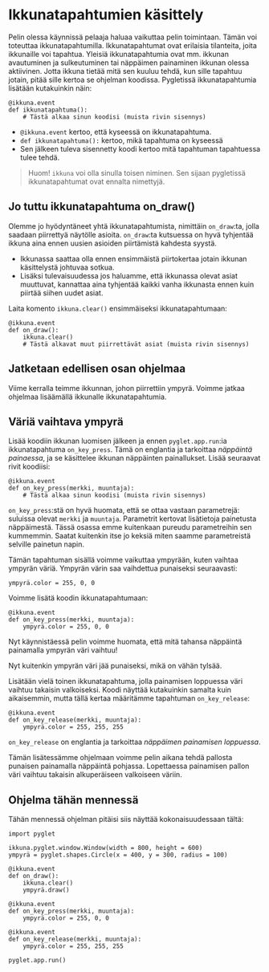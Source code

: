 # Ikkunatapahtumien käsittely
Pelin olessa käynnissä pelaaja haluaa vaikuttaa pelin toimintaan. Tämän voi toteuttaa ikkunatapahtumilla. Ikkunatapahtumat ovat erilaisia tilanteita, joita ikkunaille voi tapahtua. Yleisiä ikkunatapahtumia ovat mm. ikkunan avautuminen ja sulkeutuminen tai näppäimen painaminen ikkunan olessa aktiivinen. Jotta ikkuna tietää mitä sen kuuluu tehdä, kun sille tapahtuu jotain, pitää sille kertoa se ohjelman koodissa. Pygletissä ikkunatapahtumia lisätään kutakuinkin näin:

```Python3
@ikkuna.event          
def ikkunatapahtuma():
	# Tästä alkaa sinun koodisi (muista rivin sisennys)
```

* `@ikkuna.event` kertoo, että kyseessä on ikkunatapahtuma.
* `def ikkunatapahtuma():` kertoo, mikä tapahtuma on kyseessä
* Sen jälkeen tuleva sisennetty koodi kertoo mitä tapahtuman tapahtuessa tulee tehdä.
> Huom! `ikkuna` voi olla sinulla toisen niminen. Sen sijaan pygletissä ikkunatapahtumat ovat ennalta nimettyjä.

## Jo tuttu ikkunatapahtuma on_draw()
Olemme jo hyödyntäneet yhtä ikkunatapahtumista, nimittäin `on_draw`:ta, jolla saadaan piirrettyä näytölle asioita. `on_draw`:ta kutsuessa on hyvä tyhjentää ikkuna aina ennen uusien asioiden piirtämistä kahdesta syystä. 
- Ikkunassa saattaa olla ennen ensimmäistä piirtokertaa jotain ikkunan käsittelystä johtuvaa sotkua.
- Lisäksi tulevaisuudessa jos haluamme, että ikkunassa olevat asiat muuttuvat, kannattaa aina tyhjentää kaikki vanha ikkunasta ennen kuin piirtää siihen uudet asiat.

Laita komento `ikkuna.clear()` ensimmäiseksi ikkunatapahtumaan:

```Python3
@ikkuna.event
def on_draw():
	ikkuna.clear()
	# Tästä alkavat muut piirrettävät asiat (muista rivin sisennys)
```

## Jatketaan edellisen osan ohjelmaa
Viime kerralla teimme ikkunnan, johon piirrettiin ympyrä. Voimme jatkaa ohjelmaa lisäämällä ikkunalle ikkunatapahtumia.

## Väriä vaihtava ympyrä
Lisää koodiin ikkunan luomisen jälkeen ja ennen `pyglet.app.run`:ia ikkunatapahtuma `on_key_press`. Tämä on englantia ja tarkoittaa _näppäintä painaessa_, ja se käsittelee ikkunan näppäinten painallukset. Lisää seuraavat rivit koodiisi:

```Python3
@ikkuna.event
def on_key_press(merkki, muuntaja):
	# Tästä alkaa sinun koodisi (muista rivin sisennys)
```

`on_key_press`:stä on hyvä huomata, että se ottaa vastaan parametrejä: suluissa olevat `merkki` ja `muuntaja`. Parametrit kertovat lisätietoja painetusta näppäimestä. Tässä osassa emme kuitenkaan pureudu parametreihin sen kummemmin. Saatat kuitenkin itse jo keksiä miten saamme parametreistä selville painetun napin.

Tämän tapahtuman sisällä voimme vaikuttaa ympyrään, kuten vaihtaa ympyrän väriä. Ympyrän värin saa vaihdettua punaiseksi seuraavasti:

```Python3
ympyrä.color = 255, 0, 0
```

Voimme lisätä koodin ikkunatapahtumaan:

```Python3
@ikkuna.event
def on_key_press(merkki, muuntaja):
	ympyrä.color = 255, 0, 0
```

Nyt käynnistäessä pelin voimme huomata, että mitä tahansa näppäintä painamalla ympyrän väri vaihtuu!

Nyt kuitenkin ympyrän väri jää punaiseksi, mikä on vähän tylsää.

Lisätään vielä toinen ikkunatapahtuma, jolla painamisen loppuessa väri vaihtuu takaisin valkoiseksi. Koodi näyttää kutakuinkin samalta kuin aikaisemmin, mutta tällä kertaa määritämme tapahtuman `on_key_release`:

```Python3
@ikkuna.event
def on_key_release(merkki, muuntaja):
	ympyrä.color = 255, 255, 255
```

`on_key_release` on englantia ja tarkoittaa _näppäimen painamisen loppuessa_.

Tämän lisätessämme ohjelmaan voimme pelin aikana tehdä pallosta punaisen painamalla näppäintä pohjassa. Lopettaessa painamisen pallon väri vaihtuu takaisin alkuperäiseen valkoiseen väriin.

## Ohjelma tähän mennessä

Tähän mennessä ohjelman pitäisi siis näyttää kokonaisuudessaan tältä:
```Python3
import pyglet

ikkuna.pyglet.window.Window(width = 800, height = 600)
ympyrä = pyglet.shapes.Circle(x = 400, y = 300, radius = 100)

@ikkuna.event
def on_draw():
	ikkuna.clear()
	ympyrä.draw()

@ikkuna.event
def on_key_press(merkki, muuntaja):
	ympyrä.color = 255, 0, 0

@ikkuna.event
def on_key_release(merkki, muuntaja):
	ympyrä.color = 255, 255, 255

pyglet.app.run()
```

